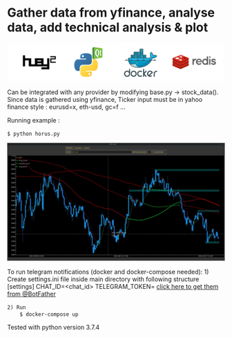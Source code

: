 # Gather data from yfinance, analyse data, add technical analysis & plot

![alt text](https://github.com/flaviumarinescu/horus/blob/main/stack.jpg?raw=true)

Can be integrated with any provider by modifying base.py -> stock_data().
Since data is gathered using yfinance, Ticker input must be in yahoo finance style : eurusd=x, eth-usd, gc=f ...

Running example :

    $ python horus.py

![alt text](https://github.com/flaviumarinescu/horus/blob/main/screen.jpg?raw=true)


To run telegram notifications (docker and docker-compose needed):
    1) Create settings.ini file inside main directory with following structure
        [settings]
        CHAT_ID=<chat_id>
        TELEGRAM_TOKEN=<token>
    [click here to get them from @BotFather](https://core.telegram.org/bots#botfather)

    2) Run
        $ docker-compose up

Tested with python version 3.7.4
